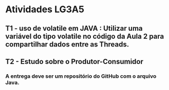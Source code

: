 # Atividades LG3A5
 ##  T1 - uso de volatile em JAVA : Utilizar uma variável do tipo volatile no código da Aula 2 para compartilhar dados entre as Threads.
 ##  T2 - Estudo sobre o Produtor-Consumidor
### A entrega deve ser um repositório do GitHub com o arquivo Java.
